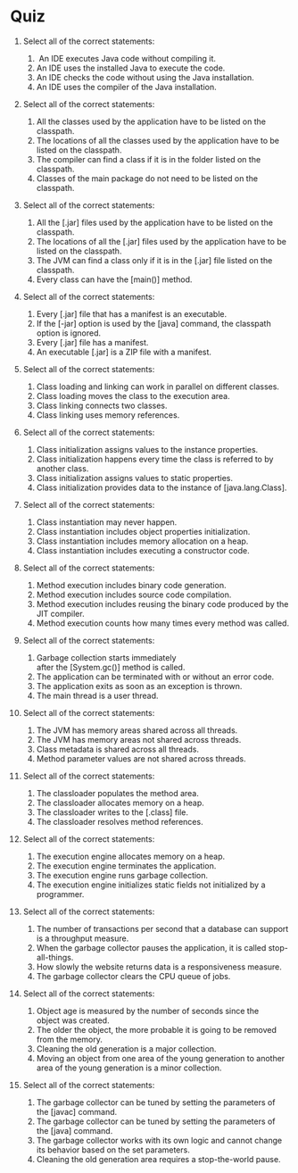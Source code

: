 Quiz
====================================


1.  Select all of the correct statements:
    1.   An IDE executes Java code without compiling it.
    2.  An IDE uses the installed Java to execute the code.
    3.  An IDE checks the code without using the Java installation.
    4.  An IDE uses the compiler of the Java installation. 


2.  Select all of the correct statements:
    1.  All the classes used by the application have to be listed on the
        classpath.
    2.  The locations of all the classes used by the application have to
        be listed on the classpath.
    3.  The compiler can find a class if it is in the folder listed on
        the classpath.
    4.  Classes of the main package do not need to be listed on the
        classpath.


3.  Select all of the correct statements:
    1.  All the [.jar] files used by the application have to be
        listed on the classpath.
    2.  The locations of all the [.jar] files used by the
        application have to be listed on the classpath. 
    3.  The JVM can find a class only if it is in the [.jar] file
        listed on the classpath.
    4.  Every class can have the [main()] method.


4.  Select all of the correct statements:
    1.  Every [.jar] file that has a manifest is an executable. 
    2.  If the [-jar] option is used by the [java] command,
        the classpath option is ignored.
    3.  Every [.jar] file has a manifest.
    4.  An executable [.jar] is a ZIP file with a manifest.


5.  Select all of the correct statements:
    1.  Class loading and linking can work in parallel on different
        classes.
    2.  Class loading moves the class to the execution area.
    3.  Class linking connects two classes.
    4.  Class linking uses memory references.


6.  Select all of the correct statements:
    1.  Class initialization assigns values to the instance properties.
    2.  Class initialization happens every time the class is referred to
        by another class.
    3.  Class initialization assigns values to static properties.
    4.  Class initialization provides data to the instance of
        [java.lang.Class].


7.  Select all of the correct statements:
    1.  Class instantiation may never happen.
    2.  Class instantiation includes object properties initialization.
    3.  Class instantiation includes memory allocation on a heap.
    4.  Class instantiation includes executing a constructor code.


8.  Select all of the correct statements:
    1.  Method execution includes binary code generation.
    2.  Method execution includes source code compilation.
    3.  Method execution includes reusing the binary code produced by
        the  JIT compiler.
    4.  Method execution counts how many times every method was called.


9.  Select all of the correct statements:
    1.  Garbage collection starts immediately
        after the [System.gc()] method is called.
    2.  The application can be terminated with or without an error code.
    3.  The application exits as soon as an exception is thrown.
    4.  The main thread is a user thread.


10. Select all of the correct statements:
    1.  The JVM has memory areas shared across all threads.
    2.  The JVM has memory areas not shared across threads.
    3.  Class metadata is shared across all threads.
    4.  Method parameter values are not shared across threads.


11. Select all of the correct statements:
    1.  The classloader populates the method area.
    2.  The classloader allocates memory on a heap.
    3.  The classloader writes to the [.class] file.
    4.  The classloader resolves method references.


12. Select all of the correct statements:
    1.  The execution engine allocates memory on a heap.
    2.  The execution engine terminates the application.
    3.  The execution engine runs garbage collection.
    4.  The execution engine initializes static fields not initialized
        by a programmer.


13. Select all of the correct statements: 
    1.  The number of transactions per second that a database can
        support is a throughput measure.
    2.  When the garbage collector pauses the application, it is called
        stop-all-things.
    3.  How slowly the website returns data is a responsiveness measure.
    4.  The garbage collector clears the CPU queue of jobs. 


14. Select all of the correct statements: 
    1.  Object age is measured by the number of seconds since the
        object was created.
    2.  The older the object, the more probable it is going to be
        removed from the memory.
    3.  Cleaning the old generation is a major collection.
    4.  Moving an object from one area of the young generation to
        another area of the young generation is a minor collection.


15. Select all of the correct statements:
    1.  The garbage collector can be tuned by setting the parameters of
        the [javac] command.
    2.  The garbage collector can be tuned by setting the parameters of
        the [java] command.
    3.  The garbage collector works with its own logic and cannot change
        its behavior based on the set parameters.
    4.  Cleaning the old generation area requires a stop-the-world
        pause.

